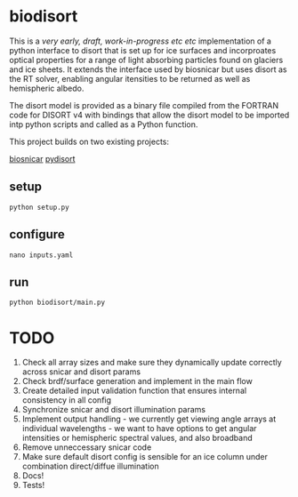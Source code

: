 # biodisort

This is a *very early, draft, work-in-progress etc etc* implementation of a python interface to disort that is set up for ice surfaces and incorproates optical properties for a range of light absorbing particles found on glaciers and ice sheets. It extends the interface used by biosnicar but uses disort as the RT solver, enabling angular itensities to be returned as well as hemispheric albedo.

The disort model is provided as a binary file compiled from the FORTRAN code for DISORT v4 with bindings that allow the disort model to be imported intp python scripts and called as a Python function.

This project builds on two existing projects:

[biosnicar](https://github.com/jmcook1186/biosnicar-py)
[pydisort](https://github.com/mjwolff/pyDISORT)

## setup

```
python setup.py
```

## configure

```
nano inputs.yaml
```

## run

```
python biodisort/main.py
```


# TODO
1) Check all array sizes and make sure they dynamically update correctly across snicar and disort params
2) Check brdf/surface generation and implement in the main flow
3) Create detailed input validation function that ensures internal consistency in all config
4) Synchronize snicar and disort illumination params
5) Implement output handling - we currently get viewing angle arrays at individual wavelengths - we want to have options to get angular intensities or hemispheric spectral values, and also broadband
6) Remove unneccessary snicar code
7) Make sure default disort config is sensible for an ice column under combination direct/diffue illumination
8) Docs!
9) Tests!
